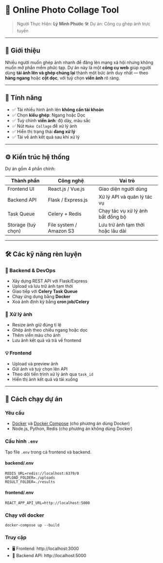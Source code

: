 # 📸 Online Photo Collage Tool

> Người Thực Hiện: **Lý Minh Phước**
> 🛠️ Dự án: Công cụ ghép ảnh trực tuyến

---

## 🚀 Giới thiệu

Nhiều người muốn ghép ảnh nhanh để đăng lên mạng xã hội nhưng không muốn mở phần mềm phức tạp. Dự án này là một **công cụ web** giúp người dùng **tải ảnh lên và ghép chúng lại** thành một bức ảnh duy nhất — theo **hàng ngang** hoặc **cột dọc**, với tuỳ chọn **viền ảnh** rõ ràng.

---

## 🧩 Tính năng

- ✅ Tải nhiều hình ảnh lên **không cần tài khoản**
- ✅ Chọn **kiểu ghép**: Ngang hoặc Dọc
- ✅ Tuỳ chỉnh **viền ảnh**: độ dày, màu sắc
- ✅ Nút `Make Collage` để xử lý ảnh
- ✅ Hiển thị trạng thái **đang xử lý**
- ✅ Tải về ảnh kết quả sau khi xử lý

---

## ⚙️ Kiến trúc hệ thống

Dự án gồm 4 phần chính:

| Thành phần             | Công nghệ                | Vai trò                                  |
|------------------------|--------------------------|-------------------------------------------|
| Frontend UI            | React.js / Vue.js        | Giao diện người dùng                      |
| Backend API            | Flask / Express.js       | Xử lý API và quản lý tác vụ               |
| Task Queue             | Celery + Redis           | Chạy tác vụ xử lý ảnh bất đồng bộ         |
| Storage (tuỳ chọn)     | File system / Amazon S3  | Lưu trữ ảnh tạm thời hoặc lâu dài         |

---

## 🛠️ Các kỹ năng rèn luyện

### 📌 Backend & DevOps
- Xây dựng REST API với Flask/Express
- Upload và lưu trữ ảnh tạm thời
- Giao tiếp với **Celery Task Queue**
- Chạy ứng dụng bằng **Docker**
- Xoá ảnh định kỳ bằng **cron job/Celery**

### 🧮 Xử lý ảnh
- Resize ảnh giữ đúng tỉ lệ
- Ghép ảnh theo chiều ngang hoặc dọc
- Thêm viền màu cho ảnh
- Lưu ảnh kết quả và trả về frontend

### 💡 Frontend
- Upload và preview ảnh
- Gửi ảnh và tuỳ chọn lên API
- Theo dõi tiến trình xử lý ảnh qua `task_id`
- Hiển thị ảnh kết quả và tải xuống

---
## 🚀 Cách chạy dự án

### Yêu cầu
- [Docker](https://www.docker.com/) và [Docker Compose](https://docs.docker.com/compose/) (cho phương án dùng Docker)
- Node.js, Python, Redis (cho phương án không dùng Docker)

### Cấu hình `.env`
Tạo file `.env` trong cả frontend và backend.

#### backend/.env
```plaintext
REDIS_URL=redis://localhost:6379/0
UPLOAD_FOLDER=./uploads
RESULT_FOLDER=./results
```
#### frontend/.env
```plaintext
REACT_APP_API_URL=http://localhost:5000
```
### Chạy với docker
```plaintext
docker-compose up --build
```
### Truy cập
- 🖥 Frontend: http://localhost:3000
- 🔧 Backend API: http://localhost:5000


